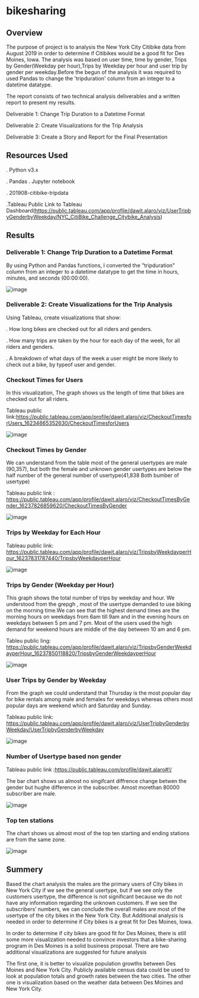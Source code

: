 # bikesharing

## Overview

The purpose of project is to analysis the New York City Citibike data from August 2019 in order to determine if Citibikes would be a good fit for Des Moines, Iowa. The analysis was based on user time, time by gender, Trips by Gender(Weekday per hour),Trips by Weekday per hour and user trip by gender per weekday.Before the begun of the analysis it was required to used Pandas to change the 'tripduration' column from an integer to a datetime datatype. 

The report consists of two technical analysis deliverables and a written report to present my results. 

  Deliverable 1: Change Trip Duration to a Datetime Format

  Deliverable 2: Create Visualizations for the Trip Analysis

  Deliverable 3: Create a Story and Report for the Final Presentation


## Resources Used

. Python v3.x

   . Pandas
. Jupyter notebook
   
. 201908-citibike-tripdata

.Tableau Public Link to Tableau Dashboard(https://public.tableau.com/app/profile/dawit.alaro/viz/UserTripbyGenderbyWeekday/NYC_CitiBike_Challenge_Citybike_Analysis)

## Results

###   Deliverable 1: Change Trip Duration to a Datetime Format

By using Python and Pandas functions, I converted the "tripduration" column from an integer to a datetime datatype to get the time in hours, minutes, and seconds (00:00:00). 

![image](https://user-images.githubusercontent.com/80365882/122129997-cfaa8680-cdeb-11eb-91f1-461f2ea355e9.png)
  
            
 ### Deliverable 2: Create Visualizations for the Trip Analysis
 
 Using Tableau, create visualizations that show:
 
. How long bikes are checked out for all riders and genders.

. How many trips are taken by the hour for each day of the week, for all riders and genders.

. A breakdown of what days of the week a user might be more likely to check out a bike, by typeof user and gender.


 ### Checkout Times for Users
 
 In this visualization, The graph shows us the length of time that bikes are checked out for all riders.
 
 Tableau public link:https://public.tableau.com/app/profile/dawit.alaro/viz/CheckoutTimesforUsers_16234665352630/CheckoutTimesforUsers
 
 ![image](https://user-images.githubusercontent.com/80365882/122130595-b9e99100-cdec-11eb-9c61-bc8e8a42f6a6.png)

 ### Checkout Times by Gender
 
  We can understand from the table most of the general usertypes are male (90,357), but both the female and unknown gender usertypes are below the half number of the general number of usertype(41,838 Both bumber of usertype)
 
 
 Tableau public link : https://public.tableau.com/app/profile/dawit.alaro/viz/CheckoutTimesByGender_16237826859620/CheckoutTimesByGender
 
 ![image](https://user-images.githubusercontent.com/80365882/122131065-79d6de00-cded-11eb-8af9-e05a84f5fd26.png)

### Trips by Weekday for Each Hour

Tableau public link: https://public.tableau.com/app/profile/dawit.alaro/viz/TripsbyWeekdayperHour_16237831787440/TripsbyWeekdayperHour

![image](https://user-images.githubusercontent.com/80365882/122131246-bc001f80-cded-11eb-918f-dab8aa58a824.png)


### Trips by Gender (Weekday per Hour)

This graph shows the total number of trips by weekday and hour. We understood from the grepgh , most of the usertype demanded to use biking on the morning time.We can see that the highest demand times are the morning hours on weekdays from 6am till 9am and in the evening hours on weekdays between 5 pm and 7 pm. Most of the users used the high demand for weekend hours are middle of the day between 10 am and 6 pm.

Tableu public ling: https://public.tableau.com/app/profile/dawit.alaro/viz/TripsbyGenderWeekdayperHour_16237850118820/TripsbyGenderWeekdayperHour

![image](https://user-images.githubusercontent.com/80365882/122131490-15684e80-cdee-11eb-9dbf-c58966f774eb.png)

### User Trips by Gender by Weekday

From the graph we could understand that Thursday is the most popular day for bike rentals among male and females for weekdays whereas others most popular days are weekend which ard Saturday and Sunday.

Tableau public link: https://public.tableau.com/app/profile/dawit.alaro/viz/UserTripbyGenderbyWeekday/UserTripbyGenderbyWeekday

![image](https://user-images.githubusercontent.com/80365882/122131793-90316980-cdee-11eb-8ce8-d35fb9b9ebba.png)

### Number of Usertype based non gender

Tableau public link :https://public.tableau.com/profile/dawit.alaro#!/

The bar chart shows us  almost no singifcant diffrence change betwen the gender but hughe difference in the subscriber. Amost morethan 80000  subscriber are male.

![image](https://user-images.githubusercontent.com/80365882/122506286-e18a5600-cfb2-11eb-8d12-d9ac6f2dacf2.png)


### Top ten stations

The chart shows us almost most of the top ten starting and ending stations are from the same zone.

![image](https://user-images.githubusercontent.com/80365882/122506218-b7d12f00-cfb2-11eb-81ce-273afb7181eb.png)

## Summery

  Based the chart analysis the males are the primary users of City bikes in New York City if we see the general usertype, but if we see only the customers usertype, the difference is not significant because we do not have any information regarding the unknown customers. If we see the subscribers’ numbers, we can conclude the overall males are most of the usertype of the city bikes in the New York City. But Additional analysis is needed in order to determine if City bikes is a great fit for Des Moines, Iowa.
  
  
  In order to determine if city bikes are good fit for Des Moines, there is still some more visualization needed to convince investors that a bike-sharing program in Des Moines is a solid business proposal. There are two additional visualizations are suggested for future analysis
  
  
  The first one, it is better to visualize population growths between Des Moines and New York City. Publicly available census data could be used to look at population totals and growth rates between the two cities. The other one is visualization  based on the weather data between Des Moines and New York City. 

